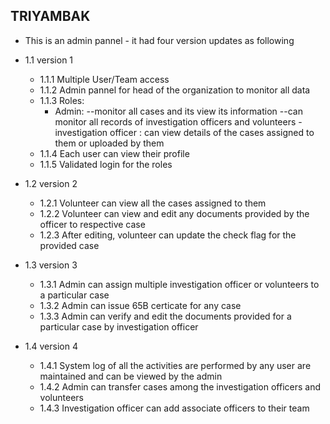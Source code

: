 ## TRIYAMBAK

   - This is an admin pannel - it had four version updates as following
   
   - 1.1 version 1
     - 1.1.1 Multiple User/Team access
     - 1.1.2 Admin pannel for head of the organization to monitor all data
     - 1.1.3 Roles:
        - Admin: --monitor all cases and its view its information
                 --can monitor all records of investigation officers and volunteers
        -investigation officer : can view details of the cases assigned to them or uploaded by them
      - 1.1.4 Each user can view their profile 
      - 1.1.5 Validated login for the roles
   - 1.2 version 2
      - 1.2.1 Volunteer can view all the cases assigned to them
      - 1.2.2 Volunteer can view and edit any documents provided by the officer to respective case
      - 1.2.3 After editing, volunteer can update the check flag for the provided case
   - 1.3 version 3 
      - 1.3.1 Admin can assign multiple investigation officer or volunteers to a particular case
      - 1.3.2 Admin can issue 65B certicate for any case 
      - 1.3.3 Admin can verify and edit the documents provided for a particular case by investigation officer 
   - 1.4 version 4
      - 1.4.1 System log of all the activities are performed by any user are maintained and can be viewed by the admin
      - 1.4.2 Admin can transfer cases among the investigation officers and volunteers
      - 1.4.3 Investigation officer can add associate officers to their team
   

